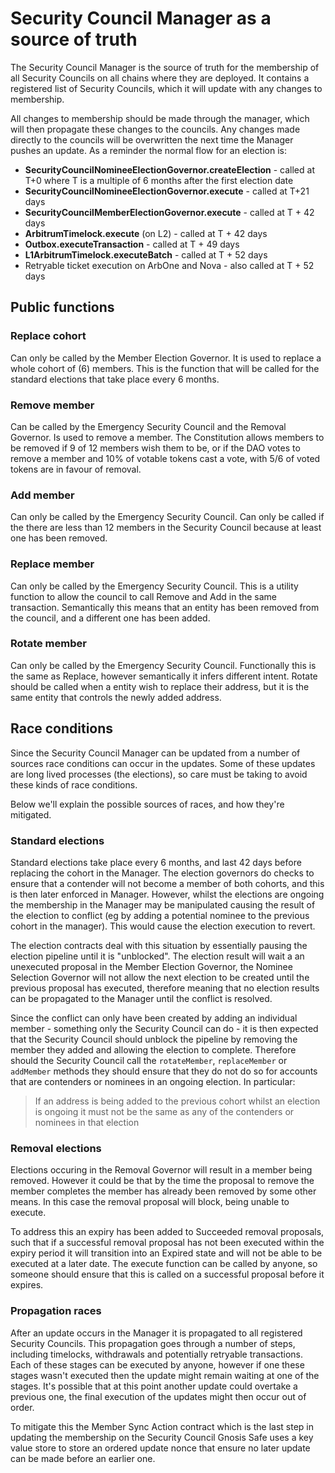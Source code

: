 # Security Council Manager as a source of truth

The Security Council Manager is the source of truth for the membership of all Security Councils on all chains where they are deployed. It contains a registered list of Security Councils, which it will update with any changes to membership.

All changes to membership should be made through the manager, which will then propagate these changes to the councils. Any changes made directly to the councils will be overwritten the next time the Manager pushes an update. As a reminder the normal flow for an election is:
- **SecurityCouncilNomineeElectionGovernor.createElection** - called at T+0 where T is a multiple of 6 months after the first election date
- **SecurityCouncilNomineeElectionGovernor.execute** - called at T+21 days
- **SecurityCouncilMemberElectionGovernor.execute** - called at T + 42 days
- **ArbitrumTimelock.execute** (on L2) - called at T + 42 days
- **Outbox.executeTransaction** - called at T + 49 days
- **L1ArbitrumTimelock.executeBatch** - called at T + 52 days
- Retryable ticket execution on ArbOne and Nova - also called at T + 52 days


## Public functions

### Replace cohort

Can only be called by the Member Election Governor. It is used to replace a whole cohort of (6) members. This is the function that will be called for the standard elections that take place every 6 months.

### Remove member

Can be called by the Emergency Security Council and the Removal Governor. Is used to remove a member. The Constitution allows members to be removed if 9 of 12 members wish them to be, or if the DAO votes to remove a member and 10% of votable tokens cast a vote, with 5/6 of voted tokens are in favour of removal.

### Add member

Can only be called by the Emergency Security Council. Can only be called if the there are less than 12 members in the Security Council because at least one has been removed.

### Replace member

Can only be called by the Emergency Security Council. This is a utility function to allow the council to call Remove and Add in the same transaction. Semantically this means that an entity has been removed from the council, and a different one has been added.

### Rotate member

Can only be called by the Emergency Security Council. Functionally this is the same as Replace, however semantically it infers different intent. Rotate should be called when a entity wish to replace their address, but it is the same entity that controls the newly added address.

## Race conditions
Since the Security Council Manager can be updated from a number of sources race conditions can occur in the updates. Some of these updates are long lived processes (the elections), so care must be taking to avoid these kinds of race conditions.

Below we'll explain the possible sources of races, and how they're mitigated.

### Standard elections
Standard elections take place every 6 months, and last 42 days before replacing the cohort in the Manager. The election governors do checks to ensure that a contender will not become a member of both cohorts, and this is then later enforced in Manager. However, whilst the elections are ongoing the membership in the Manager may be manipulated causing the result of the election to conflict (eg by adding a potential nominee to the previous cohort in the manager). This would cause the election execution to revert.

The election contracts deal with this situation by essentially pausing the election pipeline until it is "unblocked". The election result will wait a an unexecuted proposal in the Member Election Governor, the Nominee Selection Governor will not allow the next election to be created until the previous proposal has executed, therefore meaning that no election results can be propagated to the Manager until the conflict is resolved.

Since the conflict can only have been created by adding an individual member - something only the Security Council can do - it is then expected that the Security Council should unblock the pipeline by removing the member they added and allowing the election to complete. Therefore should the Security Council call the `rotateMember`, `replaceMember` or `addMember` methods they should ensure that they do not do so for accounts that are contenders or nominees in an ongoing election. In particular:

> If an address is being added to the previous cohort whilst an election is ongoing it must not be the same as any of the contenders or nominees in that election

### Removal elections
Elections occuring in the Removal Governor will result in a member being removed. However it could be that by the time the proposal to remove the member completes the member has already been removed by some other means. In this case the removal proposal will block, being unable to execute.

To address this an expiry has been added to Succeeded removal proposals, such that if a successful removal proposal has not been executed within the expiry period it will transition into an Expired state and will not be able to be executed at a later date. The execute function can be called by anyone, so someone should ensure that this is called on a successful proposal before it expires.

### Propagation races
After an update occurs in the Manager it is propagated to all registered Security Councils. This propagation goes through a number of steps, including timelocks, withdrawals and potentially retryable transactions. Each of these stages can be executed by anyone, however if one these stages wasn't executed then the update might remain waiting at one of the stages. It's possible that at this point another update could overtake a previous one, the final execution of the updates might then occur out of order.

To mitigate this the Member Sync Action contract which is the last step in updating the membership on the Security Council Gnosis Safe uses a key value store to store an ordered update nonce that ensure no later update can be made before an earlier one.